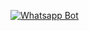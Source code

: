 
[![Whatsapp Bot](https://www.herokucdn.com/deploy/button.svg)](https://heroku.com/deploy?template=https://github.com/dxxoo/HisokaBOT-Whatsapp-Bot)
